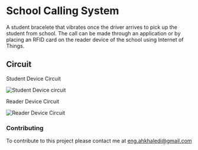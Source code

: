 # School Calling System

A student bracelete that vibrates once the driver arrives to pick up the student from school. The call can be made through an application or by placing an RFID card on the reader device of the school using Internet of Things.

## Circuit
Student Device Circuit

![Student Device circuit](https://user-images.githubusercontent.com/85647212/219080049-f2293aa1-2019-4a4c-b6ff-b7d9932806cf.png)

Reader Device Circuit

![Reader Device Circuit](https://user-images.githubusercontent.com/85647212/219080958-075862e8-3833-451d-a14d-dc293368fbea.png)

### Contributing
To contribute to this project please contact me at eng.ahkhaledi@gmail.com
